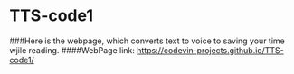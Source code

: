 # TTS-code1
###Here is the webpage, which converts text to voice to saving your time wjile reading.
####WebPage link:  https://codevin-projects.github.io/TTS-code1/
